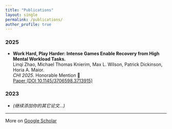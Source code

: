 ```yaml
---
title: "Publications"
layout: single
permalink: /publications/
author_profile: true
---
```


### 2025
- **Work Hard, Play Harder: Intense Games Enable Recovery from High Mental Workload Tasks.**  
  Linqi Zhao, Michael Thomas Knierim, Max L. Wilson, Patrick Dickinson, Horia A. Maior.  
  *CHI 2025*. Honorable Mention 🏅  
  [Paper (DOI 10.1145/3706598.3713915)](https://doi.org/10.1145/3706598.3713915)

### 2023
- *(继续添加你的其它论文…)*

---

More on [Google Scholar](https://scholar.google.com/citations?user=qX8hUqQAAAAJ)
